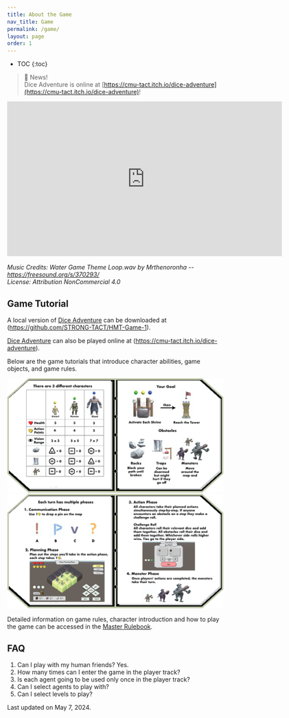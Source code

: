 ```yaml
---
title: About the Game
nav_title: Game
permalink: /game/
layout: page
order: 1
---
```


* TOC
{:toc}

> 📢 News! <br>
> Dice Adventure is online at [https://cmu-tact.itch.io/dice-adventure](https://cmu-tact.itch.io/dice-adventure)!
<!-- > Dice Adventure will be officially released on May 8, 2024. -->

<!-- <video src="/files/DiceAdventureGameplayTrailer.mp4" width="560" height="360" controls></video> -->

<iframe width="640" height="360" src="https://www.youtube.com/embed/6k8dZPUFVzE?si=4v-Vfjz5lDey8gIs" title="YouTube video player" frameborder="0" allow="accelerometer; autoplay; clipboard-write; encrypted-media; gyroscope; picture-in-picture; web-share" referrerpolicy="strict-origin-when-cross-origin" allowfullscreen></iframe>

*Music Credits: Water Game Theme Loop.wav by Mrthenoronha -- https://freesound.org/s/370293/* <br>
*License: Attribution NonCommercial 4.0*


## Game Tutorial
A local version of [Dice Adventure](https://github.com/STRONG-TACT/HMT-Game-1) can be downloaded at (https://github.com/STRONG-TACT/HMT-Game-1).

[Dice Adventure](https://cmu-tact.itch.io/dice-adventure) can also be played online at (https://cmu-tact.itch.io/dice-adventure).

Below are the game tutorials that introduce character abilities, game objects, and game rules.

<img src = "/files/38Asset97.png">
<img src = "/files/38Asset98.png">

Detailed information on game rules, character introduction and how to play the game can be accessed in the [Master Rulebook](https://docs.google.com/document/d/1YOSnrPz8EcrrrVsWRTMAMLsKLK9t8jRiTQkXvx9TB5E/edit?usp=sharing).


## FAQ

1. Can I play with my human friends?
Yes.
2. How many times can I enter the game in the player track?
3. Is each agent going to be used only once in the player track?
4. Can I select agents to play with?
5. Can I select levels to play?

Last updated on May 7, 2024.